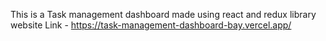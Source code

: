 This is a Task management dashboard made using react and redux library
<br>
website Link - https://task-management-dashboard-bay.vercel.app/
